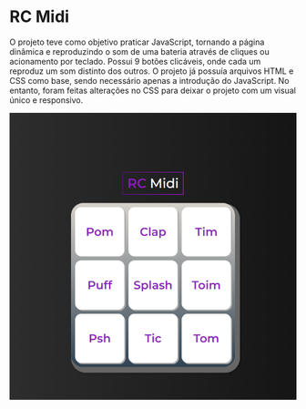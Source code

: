 # RC Midi

O projeto teve como objetivo praticar JavaScript, tornando a página dinâmica e reproduzindo o som de uma bateria através de cliques ou acionamento por teclado. Possui 9 botões clicáveis, onde cada um reproduz um som distinto dos outros. O projeto já possuía arquivos HTML e CSS como base, sendo necessário apenas a introdução do JavaScript. No entanto, foram feitas alterações no CSS para deixar o projeto com um visual único e responsivo.


<img width="700" alt="alura-midi" src="https://github.com/notricardocarneiro/rc-midi/blob/main/images/rcmidi.png">
